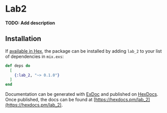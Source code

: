 # Lab2

**TODO: Add description**

## Installation

If [available in Hex](https://hex.pm/docs/publish), the package can be installed
by adding `lab_2` to your list of dependencies in `mix.exs`:

```elixir
def deps do
  [
    {:lab_2, "~> 0.1.0"}
  ]
end
```

Documentation can be generated with [ExDoc](https://github.com/elixir-lang/ex_doc)
and published on [HexDocs](https://hexdocs.pm). Once published, the docs can
be found at [https://hexdocs.pm/lab_2](https://hexdocs.pm/lab_2).

